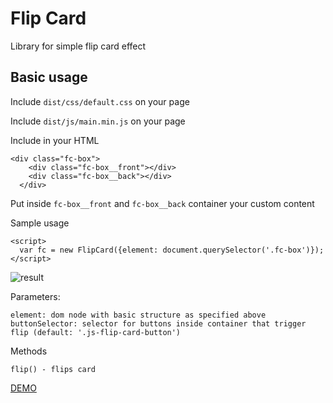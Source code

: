 # Flip Card

Library for simple flip card effect

## Basic usage

Include `dist/css/default.css` on your page

Include `dist/js/main.min.js` on your page

Include in your HTML

    <div class="fc-box">
        <div class="fc-box__front"></div>
        <div class="fc-box__back"></div>
      </div>

Put inside `fc-box__front` and `fc-box__back` container your custom content

Sample usage

    <script>
      var fc = new FlipCard({element: document.querySelector('.fc-box')});
    </script>

![result](https://i.gyazo.com/f21a3f54a75be9ce93690ff60493fcfb.gif)

Parameters:

    element: dom node with basic structure as specified above
    buttonSelector: selector for buttons inside container that trigger flip (default: '.js-flip-card-button')
    
Methods
        
    flip() - flips card
        
[DEMO](https://brainly.github.io/ui-components/components/flip-card/)

